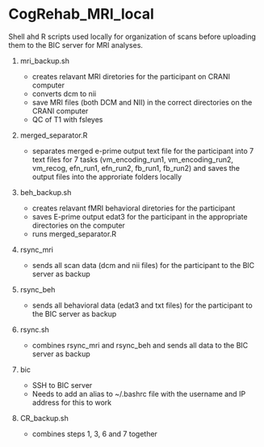 # CogRehab_MRI_local
Shell ahd R scripts used locally for organization of scans before uploading them to the BIC server for MRI analyses.

1. mri_backup.sh
	- creates relavant MRI diretories for the participant on CRANI computer
	- converts dcm to nii
	- save MRI files (both DCM and NII) in the correct directories on the CRANI computer
	- QC of T1 with fsleyes

2. merged_separator.R
	- separates merged e-prime output text file for the participant into 7 text files for 7 tasks (vm_encoding_run1, vm_encoding_run2, vm_recog, efn_run1, efn_run2, fb_run1, fb_run2) and saves the output files into the approriate folders locally

3. beh_backup.sh
	- creates relavant fMRI behavioral diretories for the participant
	- saves E-prime output edat3 for the participant in the appropriate directories on the computer
	- runs merged_separator.R

4. rsync_mri
	- sends all scan data (dcm and nii files) for the participant to the BIC server as backup

5. rsync_beh
	- sends all behavioral data (edat3 and txt files) for the participant to the BIC server as backup

6. rsync.sh
	- combines rsync_mri and rsync_beh and sends all data to the BIC server as backup

7. bic
	- SSH to BIC server
	- Needs to add an alias to ~/.bashrc file with the username and IP address for this to work

8. CR_backup.sh
	- combines steps 1, 3, 6 and 7 together
